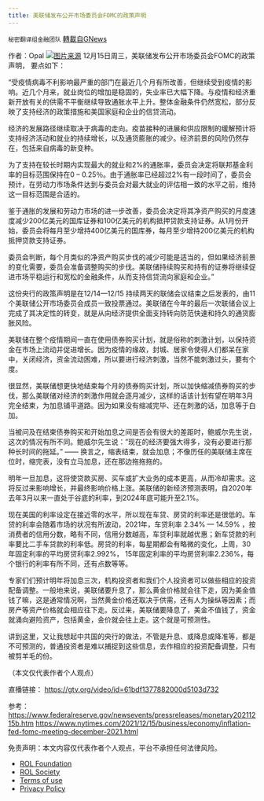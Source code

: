 ```yaml
---
title: 美联储发布公开市场委员会FOMC的政策声明
---
```

`秘密翻译组金融团队` [轉載自GNews](https://gnews.org/zh-hans/1783383/)

作者：Opal
![](https://assets.gnews.org/wp-content/uploads/2021/12/2021223-2.jpg)[图片来源](http://www.thehills.com)
12月15日周三，美联储发布公开市场委员会FOMC的政策声明， 要点如下：

“受疫情病毒不利影响最严重的部门在最近几个月有所改善，但继续受到疫情的影响。近几个月来，就业岗位的增加是稳固的，失业率已大幅下降。与疫情和经济重新开放有关的供需不平衡继续导致通胀水平上升。整体金融条件仍然宽松，部分反映了支持经济的政策措施和美国家庭和企业的信贷流动。

经济的发展路径继续取决于病毒的走向。疫苗接种的进展和供应限制的缓解预计将支持经济活动和就业的持续增长，以及通货膨胀的减少。经济前景的风险仍然存在，包括来自病毒的新变种。

为了支持在较长时期内实现最大的就业和2%的通胀率，委员会决定将联邦基金利率的目标范围保持在0 – 0.25％。由于通胀率已经超过2%有一段时间了，委员会预计，在劳动力市场条件达到与委员会对最大就业的评估相一致的水平之前，维持这一目标范围是合适的。

鉴于通胀的发展和劳动力市场的进一步改善，委员会决定将其净资产购买的月度速度减少200亿美元的国库证券和100亿美元的机构抵押贷款支持证券。从1月份开始，委员会将每月至少增持400亿美元的国库券，每月至少增持200亿美元的机构抵押贷款支持证券。

委员会判断，每个月类似的净资产购买步伐的减少可能是适当的，但如果经济前景的变化需要，委员会准备调整购买的步伐。美联储持续购买和持有的证券将继续促进市场平稳运行和宽松的金融条件，从而支持信贷流向家庭和企业。”

这份央行的政策声明是在12/14—12/15 持续两天的联储会议结束之后发表的，由11个美联储公开市场委员会成员一致投票通过。美联储在今年的最后一次联储会议上完成了其决定性的转变，就是从向经济提供全面支持转向防范快速和持久的通货膨胀风险。

美联储在整个疫情期间一直在使用债券购买计划，就是俗称的刺激计划，以保持资金在市场上流动并促进增长。因为疫情的缘故，封城、居家令使得人们都呆在家中，关闭经济，资金流动困难，所以要进行经济刺激，当然不能刺激过头，要有个度。

很显然，美联储想更快地结束每个月的债券购买计划，所以加快缩减债券购买的步伐，那么美联储对经济的刺激作用就会逐月减少，这样的话该计划有望在明年3月完全结束，为加息铺平道路。因为如果没有缩减完毕、还在刺激的话，加息等于白加。

当被问及在结束债券购买和开始加息之间是否会有很大的差距时，鲍威尔先生说，这次的情况有所不同。鲍威尔先生说：”现在的经济要强大得多，没有必要进行那种长时间的拖延。” —— 换言之，缩表结束，就会加息；不像历任的美联储主席在位时，缩完表，没有立马加息，还在那边拖拖拖的。

明年一旦加息，这将使贷款买房、买车或扩大业务的成本更高，从而冷却需求。这将反过来影响增长，并最终影响价格上涨。美联储的新经济预测表明，自2020年去年3月以来一直处于谷底的利率，到2024年底可能升至2.1%。

现在美国的利率设定在接近零的水平，所以现在车贷、房贷的利率还是很低的。车贷的利率会随着市场的状况有所波动，2021年，车贷利率 2.34% — 14.59% ，按消费者的信用分数，略有不同，信用分数越高，车贷利率就越优惠；新车贷款的利率要比二手车贷款的利率低。房贷的利率，每星期都会有略微的变化，上周，30年固定利率的平均房贷利率2.992%， 15年固定利率的平均房贷利率2.236%，每个银行的利率有所不同，还有点数等等。

专家们们预计明年将加息三次，机构投资者和我们个人投资者可以做些相应的投资配备调整。一般地来说，美联储要升息了，那么黄金价格就会往下走，因为美金值钱了嘛，这是通常情况啊，当然黄金价格还取决于供需，还有人为操纵等因素；而房产等资产价格就会相应往下走。反过来，美联储要降息了，美金不值钱了，资金就涌向避险资产，包括黄金，金价就会往上走。这个就是可预测性。

讲到这里，又让我想起中共国的央行的做法，不管是升息、或降息或降准等，都是不可预测的，普通投资者是难以捕捉到这些信息，去作相应的投资配备调整，只有被剪羊毛的份。

（本文仅代表作者个人观点）

直播链接：
https://gtv.org/video/id=61bdf1377882000d5103d732

参考：
https://www.federalreserve.gov/newsevents/pressreleases/monetary20211215b.htm
https://www.nytimes.com/2021/12/15/business/economy/inflation-fed-fomc-meeting-december-2021.html

 

免责声明：本文内容仅代表作者个人观点，平台不承担任何法律风险。

- [ROL Foundation](https://rolfoundation.org/)
- [ROL Society](https://rolsociety.org/)
- [Terms of use](https://gnews.org/terms-of-use-3/)
- [Privacy Policy](https://gnews.org/privacy-policy/)
